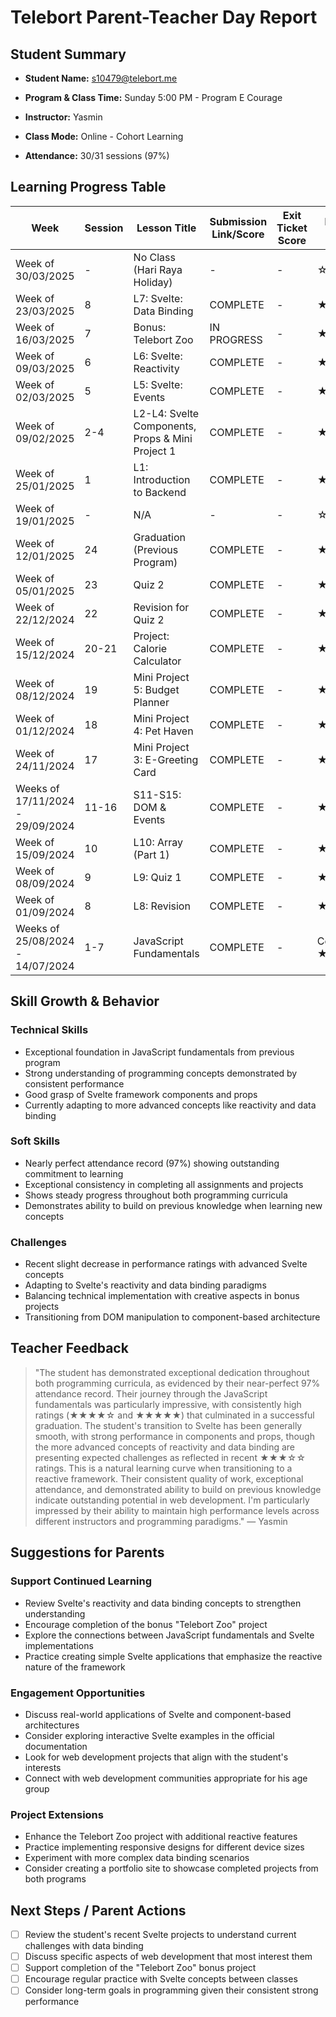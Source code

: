 # Telebort Parent-Teacher Day Report

## Student Summary

- **Student Name:** s10479@telebort.me

- **Program & Class Time:** Sunday 5:00 PM - Program E Courage

- **Instructor:** Yasmin 

- **Class Mode:** Online - Cohort Learning

- **Attendance:** 30/31 sessions (97%)


## Learning Progress Table

| Week | Session | Lesson Title | Submission Link/Score | Exit Ticket Score | Progress Rating |
|------|---------|-------------|----------------------|-------------------|-----------------|
| Week of 30/03/2025 | - | No Class (Hari Raya Holiday) | - | - | ☆☆☆☆☆ |
| Week of 23/03/2025 | 8 | L7: Svelte: Data Binding | COMPLETE | - | ★★★☆☆ |
| Week of 16/03/2025 | 7 | Bonus: Telebort Zoo | IN PROGRESS | - | ★★★☆☆ |
| Week of 09/03/2025 | 6 | L6: Svelte: Reactivity | COMPLETE | - | ★★★★☆ |
| Week of 02/03/2025 | 5 | L5: Svelte: Events | COMPLETE | - | ★★★★☆ |
| Week of 09/02/2025 | 2-4 | L2-L4: Svelte Components, Props & Mini Project 1 | COMPLETE | - | ★★★★☆ |
| Week of 25/01/2025 | 1 | L1: Introduction to Backend | COMPLETE | - | ★★★★☆ |
| Week of 19/01/2025 | - | N/A | - | - | ☆☆☆☆☆ |
| Week of 12/01/2025 | 24 | Graduation (Previous Program) | COMPLETE | - | ★★★★★ |
| Week of 05/01/2025 | 23 | Quiz 2 | COMPLETE | - | ★★★★☆ |
| Week of 22/12/2024 | 22 | Revision for Quiz 2 | COMPLETE | - | ★★★★☆ |
| Week of 15/12/2024 | 20-21 | Project: Calorie Calculator | COMPLETE | - | ★★★★☆ |
| Week of 08/12/2024 | 19 | Mini Project 5: Budget Planner | COMPLETE | - | ★★★★☆ |
| Week of 01/12/2024 | 18 | Mini Project 4: Pet Haven | COMPLETE | - | ★★★☆☆ |
| Week of 24/11/2024 | 17 | Mini Project 3: E-Greeting Card | COMPLETE | - | ★★★☆☆ |
| Weeks of 17/11/2024 - 29/09/2024 | 11-16 | S11-S15: DOM & Events | COMPLETE | - | ★★★☆☆ |
| Week of 15/09/2024 | 10 | L10: Array (Part 1) | COMPLETE | - | ★★★★☆ |
| Week of 08/09/2024 | 9 | L9: Quiz 1 | COMPLETE | - | ★★★★☆ |
| Week of 01/09/2024 | 8 | L8: Revision | COMPLETE | - | ★★★★★ |
| Weeks of 25/08/2024 - 14/07/2024 | 1-7 | JavaScript Fundamentals | COMPLETE | - | Consistently ★★★★☆ |

## Skill Growth & Behavior

### Technical Skills
- Exceptional foundation in JavaScript fundamentals from previous program
- Strong understanding of programming concepts demonstrated by consistent performance
- Good grasp of Svelte framework components and props
- Currently adapting to more advanced concepts like reactivity and data binding

### Soft Skills
- Nearly perfect attendance record (97%) showing outstanding commitment to learning
- Exceptional consistency in completing all assignments and projects
- Shows steady progress throughout both programming curricula
- Demonstrates ability to build on previous knowledge when learning new concepts

### Challenges
- Recent slight decrease in performance ratings with advanced Svelte concepts
- Adapting to Svelte's reactivity and data binding paradigms
- Balancing technical implementation with creative aspects in bonus projects
- Transitioning from DOM manipulation to component-based architecture

## Teacher Feedback
> "The student has demonstrated exceptional dedication throughout both programming curricula, as evidenced by their near-perfect 97% attendance record. Their journey through the JavaScript fundamentals was particularly impressive, with consistently high ratings (★★★★☆ and ★★★★★) that culminated in a successful graduation. The student's transition to Svelte has been generally smooth, with strong performance in components and props, though the more advanced concepts of reactivity and data binding are presenting expected challenges as reflected in recent ★★★☆☆ ratings. This is a natural learning curve when transitioning to a reactive framework. Their consistent quality of work, exceptional attendance, and demonstrated ability to build on previous knowledge indicate outstanding potential in web development. I'm particularly impressed by their ability to maintain high performance levels across different instructors and programming paradigms." — Yasmin

## Suggestions for Parents

### Support Continued Learning
- Review Svelte's reactivity and data binding concepts to strengthen understanding
- Encourage completion of the bonus "Telebort Zoo" project
- Explore the connections between JavaScript fundamentals and Svelte implementations
- Practice creating simple Svelte applications that emphasize the reactive nature of the framework

### Engagement Opportunities
- Discuss real-world applications of Svelte and component-based architectures
- Consider exploring interactive Svelte examples in the official documentation
- Look for web development projects that align with the student's interests
- Connect with web development communities appropriate for his age group

### Project Extensions
- Enhance the Telebort Zoo project with additional reactive features
- Practice implementing responsive designs for different device sizes
- Experiment with more complex data binding scenarios
- Consider creating a portfolio site to showcase completed projects from both programs

## Next Steps / Parent Actions
- [ ] Review the student's recent Svelte projects to understand current challenges with data binding
- [ ] Discuss specific aspects of web development that most interest them
- [ ] Support completion of the "Telebort Zoo" bonus project
- [ ] Encourage regular practice with Svelte concepts between classes
- [ ] Consider long-term goals in programming given their consistent strong performance